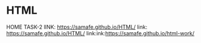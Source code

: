 # HTML
HOME TASK-2
lINK: https://samafe.github.io/HTML/
link:  https://samafe.github.io/HTML/
link:ink:https://samafe.github.io/html-work/
